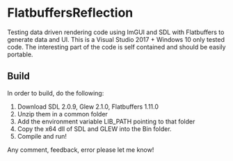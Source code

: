 # FlatbuffersReflection
Testing data driven rendering code using ImGUI and SDL with Flatbuffers to generate data and UI.
This is a Visual Studio 2017 + Windows 10 only tested code.
The interesting part of the code is self contained and should be easily portable.

## Build
In order to build, do the following:

1. Download SDL 2.0.9, Glew 2.1.0, Flatbuffers 1.11.0
2. Unzip them in a common folder
3. Add the environment variable LIB_PATH pointing to that folder
4. Copy the x64 dll of SDL and GLEW into the Bin folder.
5. Compile and run!

Any comment, feedback, error please let me know!

